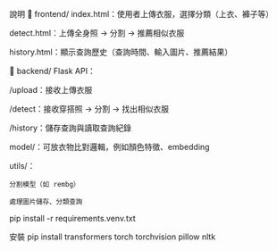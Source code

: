 說明 
🔹 frontend/
index.html：使用者上傳衣服，選擇分類（上衣、褲子等）

detect.html：上傳全身照 → 分割 → 推薦相似衣服

history.html：顯示查詢歷史（查詢時間、輸入圖片、推薦結果）

🔹 backend/
Flask API：

/upload：接收上傳衣服

/detect：接收穿搭照 → 分割 → 找出相似衣服

/history：儲存查詢與讀取查詢紀錄

model/：可放衣物比對邏輯，例如顏色特徵、embedding

utils/：

    分割模型（如 rembg）

    處理圖片儲存、分類查詢


pip install -r requirements.venv.txt

安裝
pip install transformers torch torchvision pillow nltk
